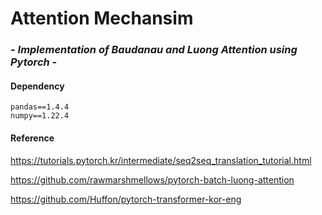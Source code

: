 # Attention Mechansim 
### *- Implementation of Baudanau and Luong Attention using Pytorch -*

#### Dependency

```
pandas==1.4.4
numpy==1.22.4
```


#### Reference 

https://tutorials.pytorch.kr/intermediate/seq2seq_translation_tutorial.html

https://github.com/rawmarshmellows/pytorch-batch-luong-attention

https://github.com/Huffon/pytorch-transformer-kor-eng
